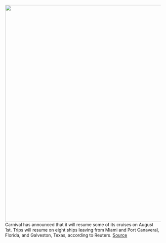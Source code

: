 <img src='https://cdn.vox-cdn.com/thumbor/_Ytk6kDiESA4F6y_p_tLDEpENPI=/0x0:4210x2807/1200x800/filters:focal(1769x1068:2441x1740)/cdn.vox-cdn.com/uploads/chorus_image/image/66748119/1215216501.jpg.0.jpg' width='700px' /><br/>
Carnival has announced that it will resume some of its cruises on August 1st. Trips will resume on eight ships leaving from Miami and Port Canaveral, Florida, and Galveston, Texas, according to Reuters.
<a href='https://www.theverge.com/2020/5/4/21246378/carnival-cruises-resume-date-trips-city-ports-cancellation-offers'> Source <a/>